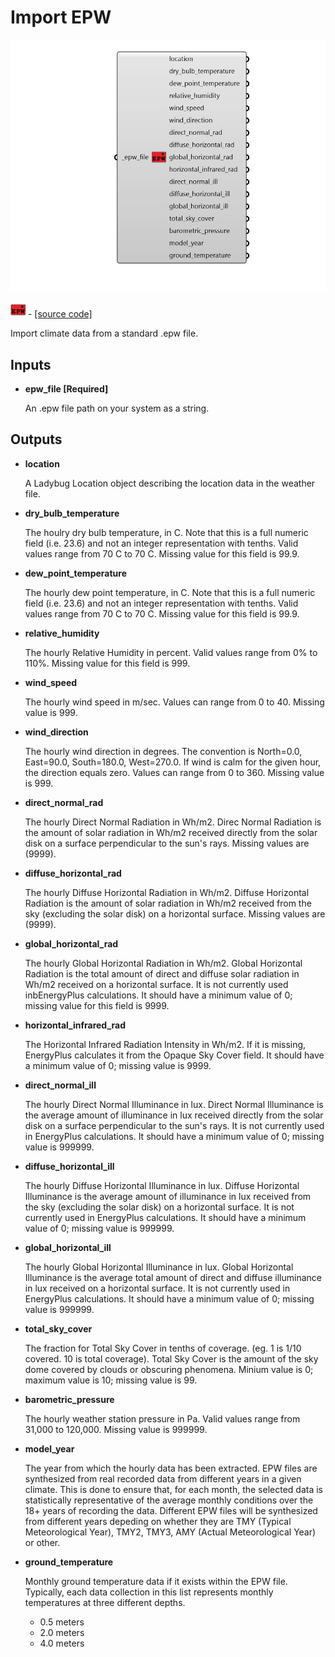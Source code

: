 # Import EPW

![](../../.gitbook/assets/Import_EPW.png)

![](../../.gitbook/assets/Import_EPW%20%281%29.png) - [\[source code\]](https://github.com/ladybug-tools/ladybug-grasshopper/blob/master/ladybug_grasshopper/src//LB%20Import%20EPW.py)

Import climate data from a standard .epw file.

## Inputs

* **epw\_file \[Required\]**

  An .epw file path on your system as a string. 

## Outputs

* **location**

  A Ladybug Location object describing the location data in the weather file. 

* **dry\_bulb\_temperature**

  The houlry dry bulb temperature, in C. Note that this is a full numeric field \(i.e. 23.6\) and not an integer representation with tenths. Valid values range from 70 C to 70 C. Missing value for this field is 99.9. 

* **dew\_point\_temperature**

  The hourly dew point temperature, in C. Note that this is a full numeric field \(i.e. 23.6\) and not an integer representation with tenths. Valid values range from 70 C to 70 C. Missing value for this field is 99.9. 

* **relative\_humidity**

  The hourly Relative Humidity in percent. Valid values range from 0% to 110%. Missing value for this field is 999. 

* **wind\_speed**

  The hourly wind speed in m/sec. Values can range from 0 to 40. Missing value is 999. 

* **wind\_direction**

  The hourly wind direction in degrees. The convention is North=0.0, East=90.0, South=180.0, West=270.0. If wind is calm for the given hour, the direction equals zero. Values can range from 0 to 360. Missing value is 999. 

* **direct\_normal\_rad**

  The hourly Direct Normal Radiation in Wh/m2. Direc Normal Radiation is the amount of solar radiation in Wh/m2 received directly from the solar disk on a surface perpendicular to the sun's rays. Missing values are \(9999\). 

* **diffuse\_horizontal\_rad**

  The hourly Diffuse Horizontal Radiation in Wh/m2. Diffuse Horizontal Radiation is the amount of solar radiation in Wh/m2 received from the sky \(excluding the solar disk\) on a horizontal surface. Missing values are \(9999\). 

* **global\_horizontal\_rad**

  The hourly Global Horizontal Radiation in Wh/m2. Global Horizontal Radiation is the total amount of direct and diffuse solar radiation in Wh/m2 received on a horizontal surface. It is not currently used inbEnergyPlus calculations. It should have a minimum value of 0; missing value for this field is 9999. 

* **horizontal\_infrared\_rad**

  The Horizontal Infrared Radiation Intensity in Wh/m2. If it is missing, EnergyPlus calculates it from the Opaque Sky Cover field. It should have a minimum value of 0; missing value is 9999. 

* **direct\_normal\_ill**

  The hourly Direct Normal Illuminance in lux. Direct Normal Illuminance is the average amount of illuminance in lux received directly from the solar disk on a surface perpendicular to the sun's rays. It is not currently used in EnergyPlus calculations. It should have a minimum value of 0; missing value is 999999. 

* **diffuse\_horizontal\_ill**

  The hourly Diffuse Horizontal Illuminance in lux. Diffuse Horizontal Illuminance is the average amount of illuminance in lux received from the sky \(excluding the solar disk\) on a horizontal surface. It is not currently used in EnergyPlus calculations. It should have a minimum value of 0; missing value is 999999. 

* **global\_horizontal\_ill**

  The hourly Global Horizontal Illuminance in lux. Global Horizontal Illuminance is the average total amount of direct and diffuse illuminance in lux received on a horizontal surface. It is not currently used in EnergyPlus calculations. It should have a minimum value of 0; missing value is 999999. 

* **total\_sky\_cover**

  The fraction for Total Sky Cover  in tenths of coverage. \(eg. 1 is 1/10 covered. 10 is total coverage\). Total Sky Cover is the amount of the sky dome covered by clouds or obscuring phenomena. Minium value is 0; maximum value is 10; missing value is 99. 

* **barometric\_pressure**

  The hourly weather station pressure in Pa. Valid values range from 31,000 to 120,000. Missing value is 999999. 

* **model\_year**

  The year from which the hourly data has been extracted. EPW files are synthesized from real recorded data from different years in a given climate. This is done to ensure that, for each month, the selected data is statistically representative of the average monthly conditions over the 18+ years of recording the data. Different EPW files will be synthesized from different years depeding on whether they are TMY \(Typical Meteorological Year\), TMY2, TMY3, AMY \(Actual Meteorological Year\) or other. 

* **ground\_temperature**

  Monthly ground temperature data if it exists within the EPW file. Typically, each data collection in this list represents monthly temperatures at three different depths.

  * 0.5 meters
  * 2.0 meters
  * 4.0 meters

